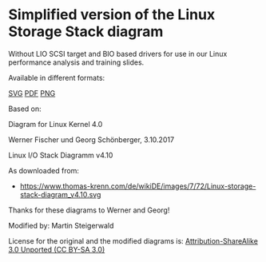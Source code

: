 # Simplified version of the Linux Storage Stack diagram

Without LIO SCSI target and BIO based drivers for use in our Linux performance analysis and training slides.

Available in different formats:

[SVG](Linux-storage-stack-diagram_v4.10-teamix.svg)
[PDF](Linux-storage-stack-diagram_v4.10-teamix.pdf)
[PNG](Linux-storage-stack-diagram_v4.10-teamix.png)

Based on:

Diagram for Linux Kernel 4.0

Werner Fischer und Georg Schönberger, 3.10.2017

Linux I/O Stack Diagramm v4.10

As downloaded from:

- <https://www.thomas-krenn.com/de/wikiDE/images/7/72/Linux-storage-stack-diagram_v4.10.svg>

Thanks for these diagrams to Werner and Georg!


Modified by: Martin Steigerwald


License for the original and the modified diagrams is: [Attribution-ShareAlike 3.0 Unported (CC BY-SA 3.0)](https://creativecommons.org/licenses/by-sa/3.0/)

